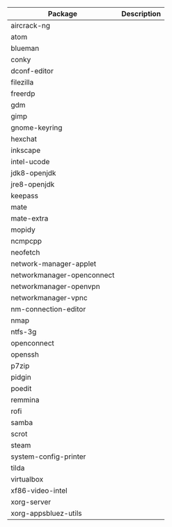 | Package | Description |
| --- | --- |
| aircrack-ng |  |
| atom |  |
| blueman |  |
| conky |  |
| dconf-editor |  |
| filezilla |  |
| freerdp |  |
| gdm |  |
| gimp |  |
| gnome-keyring |  |
| hexchat |  |
| inkscape |  |
| intel-ucode |  |
| jdk8-openjdk |  |
| jre8-openjdk |  |
| keepass |  |
| mate |  |
| mate-extra |  |
| mopidy |  |
| ncmpcpp |  |
| neofetch |  |
| network-manager-applet |  |
| networkmanager-openconnect |  |
| networkmanager-openvpn |  |
| networkmanager-vpnc |  |
| nm-connection-editor |  |
| nmap |  |
| ntfs-3g |  |
| openconnect |  |
| openssh |  |
| p7zip |  |
| pidgin |  |
| poedit |  |
| remmina |  |
| rofi |  |
| samba |  |
| scrot |  |
| steam |  |
| system-config-printer |  |
| tilda |  |
| virtualbox |  |
| xf86-video-intel |  |
| xorg-server |  |
| xorg-appsbluez-utils |  |
